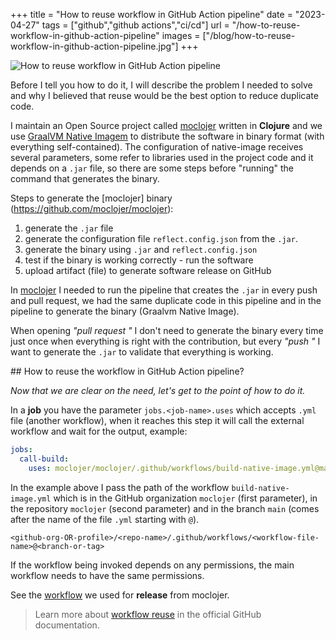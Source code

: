 +++
title = "How to reuse workflow in GitHub Action pipeline"
date = "2023-04-27"
tags = ["github","github actions","ci/cd"]
url = "/how-to-reuse-workflow-in-github-action-pipeline"
images = ["/blog/how-to-reuse-workflow-in-github-action-pipeline.jpg"]
+++

![How to reuse workflow in GitHub Action pipeline](/blog/how-to-reuse-workflow-in-github-action-pipeline.jpg)

Before I tell you how to do it, I will describe the problem I needed to solve and why I believed that reuse would be the best option to reduce duplicate code.

I maintain an Open Source project called [moclojer](https://github.com/moclojer/moclojer) written in **Clojure** and we use [GraalVM Native Imagem](https://www.graalvm.org/22.0/reference-manual/native-image/) to distribute the software in binary format (with everything self-contained).
The configuration of native-image receives several parameters, some refer to libraries used in the project code and it depends on a `.jar` file, so there are some steps before "running" the command that generates the binary.

Steps to generate the [moclojer] binary (<https://github.com/moclojer/moclojer>):

1. generate the `.jar` file
2. generate the configuration file `reflect.config.json` from the `.jar`.
3. generate the binary using `.jar` and `reflect.config.json`
4. test if the binary is working correctly - run the software
5. upload artifact (file) to generate software release on GitHub

In [moclojer](https://github.com/moclojer/moclojer) I needed to run the pipeline that creates the `.jar` in every push and pull request, we had the same duplicate code in this pipeline and in the pipeline to generate the binary (Graalvm Native Image).

When opening *"pull request "* I don't need to generate the binary every time just once when everything is right with the contribution, but every *"push "* I want to generate the `.jar` to validate that everything is working.

\## How to reuse the workflow in GitHub Action pipeline?

*Now that we are clear on the need, let's get to the point of how to do it.*

In a **job** you have the parameter `jobs.<job-name>.uses` which accepts `.yml` file (another workflow), when it reaches this step it will call the external workflow and wait for the output, example:

```yaml
jobs:
  call-build:
    uses: moclojer/moclojer/.github/workflows/build-native-image.yml@main
```

In the example above I pass the path of the workflow `build-native-image.yml` which is in the GitHub organization `moclojer` (first parameter), in the repository `moclojer` (second parameter) and in the branch `main` (comes after the name of the file `.yml` starting with `@`).

`<github-org-OR-profile>/<repo-name>/.github/workflows/<workflow-file-name>@<branch-or-tag>`

If the workflow being invoked depends on any permissions, the main workflow needs to have the same permissions.

See the [workflow](https://github.com/moclojer/moclojer/blob/b9b27a12285742c6dd225204abcdc741abca00fa/.github/workflows/release.yml) we used for **release** from moclojer.

> Learn more about [workflow reuse](https://docs.github.com/en/actions/using-workflows/reusing-workflows) in the official GitHub documentation.
